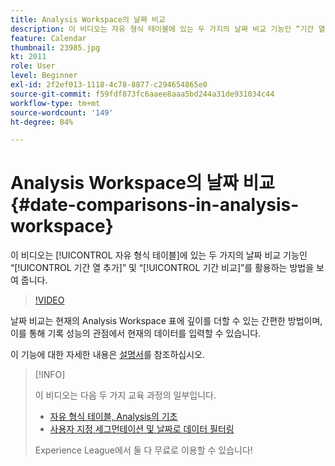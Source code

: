 ```yaml
---
title: Analysis Workspace의 날짜 비교
description: 이 비디오는 자유 형식 테이블에 있는 두 가지의 날짜 비교 기능인 “기간 열 추가” 및 “기간 비교”를 활용하는 방법을 보여 줍니다.
feature: Calendar
thumbnail: 23985.jpg
kt: 2011
role: User
level: Beginner
exl-id: 2f2ef013-1118-4c78-8877-c294654865e0
source-git-commit: f59fdf873fc6aaee8aaa5bd244a31de931034c44
workflow-type: tm+mt
source-wordcount: '149'
ht-degree: 84%

---
```


# Analysis Workspace의 날짜 비교 {#date-comparisons-in-analysis-workspace}

이 비디오는 [!UICONTROL 자유 형식 테이블]에 있는 두 가지의 날짜 비교 기능인 “[!UICONTROL 기간 열 추가]” 및 “[!UICONTROL 기간 비교]”를 활용하는 방법을 보여 줍니다.

>[!VIDEO](https://video.tv.adobe.com/v/23985/?quality=12)

날짜 비교는 현재의 Analysis Workspace 표에 깊이를 더할 수 있는 간편한 방법이며, 이를 통해 기록 성능의 관점에서 현재의 데이터를 입력할 수 있습니다.

이 기능에 대한 자세한 내용은 [설명서](https://experienceleague.adobe.com/docs/analytics/analyze/analysis-workspace/components/calendar-date-ranges/time-comparison.html?lang=ko)를 참조하십시오.

>[!INFO]
>
> 이 비디오는 다음 두 가지 교육 과정의 일부입니다.
>
> * [자유 형식 테이블, Analysis의 기초](https://experienceleague.adobe.com/?recommended=Analytics-U-1-2020.3)
> * [사용자 지정 세그먼테이션 및 날짜로 데이터 필터링](https://experienceleague.adobe.com/?recommended=Analytics-U-1-2021.1.filterdata)
>
> Experience League에서 둘 다 무료로 이용할 수 있습니다!
